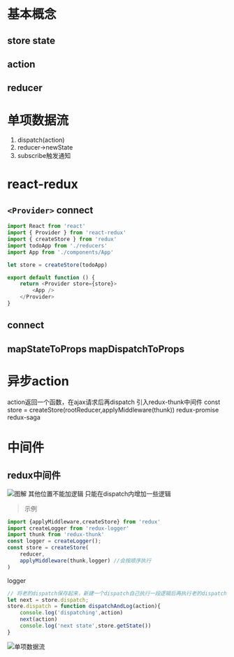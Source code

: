 # 基本概念

## store state

## action

## reducer

# 单项数据流

1. dispatch(action)
2. reducer->newState
3. subscribe触发通知

# react-redux

## `<Provider>` connect

```js
import React from 'react'
import { Provider } from 'react-redux'
import { createStore } from 'redux'
import todoApp from './reducers'
import App from './components/App'

let store = createStore(todoApp)

export default function () {
    return <Provider store={store}>
        <App />
    </Provider>
}
```
## connect

## mapStateToProps mapDispatchToProps

# 异步action
action返回一个函数，在ajax请求后再dispatch 
引入redux-thunk中间件
const store = createStore(rootReducer,applyMiddleware(thunk))
redux-promise
redux-saga

# 中间件 
## redux中间件

![图解](http://pic.yupoo.com/kkkxing/3c0bb7d2/7bb0f12f.png)
其他位置不能加逻辑
只能在dispatch内增加一些逻辑
>示例

```js
import {applyMiddleware,createStore} from 'redux'
import createLogger from 'redux-logger'
import thunk from 'redux-thunk'
const logger = createLogger();
const store = createStore(
    reducer,
    applyMiddleware(thunk,logger) //会按顺序执行
)
```
logger 
```js
// 将老的dispatch保存起来，新建一个dispatch自己执行一段逻辑后再执行老的dispatch
let next = store.dispatch;
store.dispatch = function dispatchAndLog(action){
    console.log('dispatching',action)
    next(action)
    console.log('next state',store.getState()) 
}
```
![单项数据流](http://pic.yupoo.com/kkkxing/957c630e/e497afd1.png)

